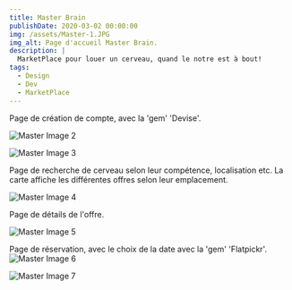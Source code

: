 ```yaml
---
title: Master Brain
publishDate: 2020-03-02 00:00:00
img: /assets/Master-1.JPG
img_alt: Page d'accueil Master Brain.
description: |
  MarketPlace pour louer un cerveau, quand le notre est à bout!
tags:
  - Design
  - Dev
  - MarketPlace
---
```

Page de création de compte, avec la 'gem' 'Devise'.

![Master Image 2](/assets/Master-2.png)



![Master Image 3](/assets/Master-3.JPG)

Page de recherche de cerveau selon leur compétence, localisation etc. La carte affiche les différentes offres selon leur emplacement.

![Master Image 4](/assets/Master-4.JPG)

Page de détails de l'offre.

![Master Image 5](/assets/Master-5.png)

Page de réservation, avec le choix de la date avec la 'gem' 'Flatpickr'.
![Master Image 6](/assets/Master-6.png)


![Master Image 7](/assets/Master-7.png)


<!-- ### Level-three heading

Ultrices tincidunt arcu non sodales neque sodales ut. Sed enim ut sem viverra aliquet eget sit amet. Lacus luctus accumsan tortor posuere ac ut consequat semper viverra. Viverra accumsan in nisl nisi scelerisque eu ultrices. In massa tempor nec feugiat nisl pretium fusce.

### Level-three heading

Sed pulvinar porttitor mi in ultricies. Etiam non dolor gravida eros pulvinar pellentesque et dictum ex. Proin eu ornare ligula, sed condimentum dui. Vivamus tincidunt tellus mi, sed semper ipsum pharetra a. Suspendisse sollicitudin at sapien nec volutpat. Etiam justo urna, laoreet ac lacus sed, ultricies facilisis dolor. Integer posuere, metus vel viverra gravida, risus elit ornare magna, id feugiat erat risus ullamcorper libero. Proin vitae diam auctor, laoreet lorem vitae, varius tellus.

Aenean pretium purus augue, ut bibendum erat convallis quis. Cras condimentum quis velit ac mollis. Suspendisse non purus fringilla, venenatis nisl porta, finibus odio. Curabitur aliquet metus faucibus libero interdum euismod. Morbi sed magna nisl. Morbi odio nibh, facilisis vel sapien eu, tempus tincidunt erat. Nullam erat velit, sagittis at purus quis, tristique scelerisque tortor. Pellentesque lacinia tortor id est aliquam viverra. Vestibulum et diam ac ipsum mollis fringilla.

#### Level-four heading

- We noted this
- And also this other point -->
